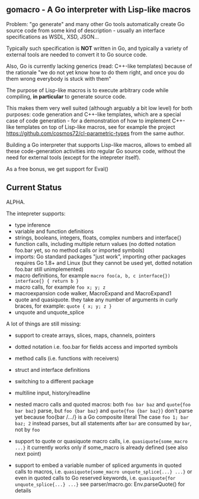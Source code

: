 ## gomacro - A Go interpreter with Lisp-like macros

Problem: "go generate" and many other Go tools automatically create
Go source code from some kind of description - usually an interface
specifications as WSDL, XSD, JSON...

Typically such specification is **NOT** written in Go, and typically
a variety of external tools are needed to convert it to Go source code.

Also, Go is currently lacking generics (read: C++-like templates)
because of the rationale "we do not yet know how to do them right,
and once you do them wrong everybody is stuck with them"

The purpose of Lisp-like macros is to execute arbitrary code
while compiling, **in particular** to generate source code.

This makes them very well suited (although arguably a bit low level)
for both purposes: code generation and C++-like templates, which
are a special case of code generation - for a demonstration of how
to implement C++-like templates on top of Lisp-like macros,
see for example the project https://github.com/cosmos72/cl-parametric-types
from the same author.

Building a Go interpreter that supports Lisp-like macros,
allows to embed all these code-generation activities
into regular Go source code, without the need for external tools
(except for the intepreter itself).

As a free bonus, we get support for Eval()

## Current Status

ALPHA.

The intepreter supports:
* type inference
* variable and function definitions
* strings, booleans, integers, floats, complex numbers and interface{}
* function calls, including multiple return values
  (no dotted notation foo.bar yet, so no method calls or imported symbols)
* imports: Go standard packages "just work", importing other packages requires Go 1.8+ and Linux
  (but they cannot be used yet, dotted notation foo.bar still unimplemented)
* macro definitions, for example `macro foo(a, b, c interface{}) interface{} { return b }`
* macro calls, for example `foo x; y; z`
* macroexpansion code walker, MacroExpand and MacroExpand1
* quote and quasiquote. they take any number of arguments in curly braces, for example:
  `quote { x; y; z }`
* unquote and unquote_splice

A lot of things are still missing:
* support to create arrays, slices, maps, channels, pointers
* dotted notation i.e. foo.bar for fields access and imported symbols 
* method calls (i.e. functions with receivers)
* struct and interface definitions
* switching to a different package
* multiline input, history/readline
* nested macro calls and quoted macros:
  both `foo bar baz` and `quote{foo bar baz}` parse,
  but `foo {bar baz}` and `quote{foo {bar baz}}` don't parse yet
  because foo{bar /*...*/} is a Go composite literal
  The case `foo 1; bar baz; 2` instead parses, but
  all statements after `bar` are consumed by `bar`, not by `foo`

* support to quote or quasiquote macro calls, i.e. `quasiquote{some_macro ...}`
  it currently works only if some_macro is already defined (see also next point)

* support to embed a variable number of spliced arguments in quoted calls to macros, i.e.
    `quasiquote{some_macro unquote_splice{...} ...}`
  or even in quoted calls to Go reserved keywords, i.e.
	`quasiquote{for unquote_splice{...} ...}`
  see parser/macro.go: Env.parseQuote() for details
